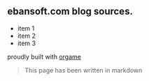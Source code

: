 ## ebansoft.com blog sources.

* item 1
* item 2
* item 3

proudly built with [orgame](https://github.com/parro-it/orgame)

> This page has been written in markdown